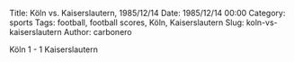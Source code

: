 Title: Köln vs. Kaiserslautern, 1985/12/14
Date: 1985/12/14 00:00
Category: sports
Tags: football, football scores, Köln, Kaiserslautern
Slug: koln-vs-kaiserslautern
Author: carbonero


Köln 1 - 1 Kaiserslautern
